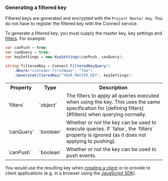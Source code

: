 ### Generating a filtered key

Filtered keys are generated and encrypted with the `Project Master Key`.  You do not have to register the
filtered key with the Connect service.

To generate a filtered key, you must supply the master key, key settings and [filters](#filters).  For example:

```csharp
var canPush = true;
var canQuery = true;
var keySettings = new KeySettings(canPush, canQuery);

string filteredKey = Connect.FilteredKeyQuery()
	.Where("customer.firstName", "Tom")
	.GenerateFilteredKey("YOUR_MASTER_KEY", keySettings);
```

<table>
	<tr>
		<th>Property</th>
		<th>Type</th>
		<th>Description</th>
	</tr>
	<tr>
		<td>`filters`</td>
		<td>`object`</td>
		<td>The filters to apply all queries executed when using the key.  This uses the same specification for [defining filters](#filters) when querying normally.</td>
	</tr>
	<tr>
		<td>`canQuery`</td>
		<td>`boolean`</td>
		<td>Whether or not the key can be used to execute queries.  If `false`, the `filters` property is ignored (as it does not applying to pushing).</td>
	</tr>
	<tr>
		<td>`canPush`</td>
		<td>`boolean`</td>
		<td>Whether or not the key can be used to push events.</td>
	</tr>
</table>

You would use the resulting key when [creating a client](#initializing-the-client) or to provide to client
applications (e.g. in a browser using the [JavaScript SDK](js)).
